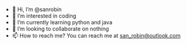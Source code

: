 - 👋 Hi, I’m @sanrobin
- 👀 I’m interested in coding
- 🌱 I’m currently learning python and java
- 💞️ I’m looking to collaborate on nothing
- 📫 How to reach me? You can reach me at san_robin@outlook.com

<!---
sanrobin/sanrobin is a ✨ special ✨ repository because its `README.md` (this file) appears on your GitHub profile.
You can click the Preview link to take a look at your changes.
--->
